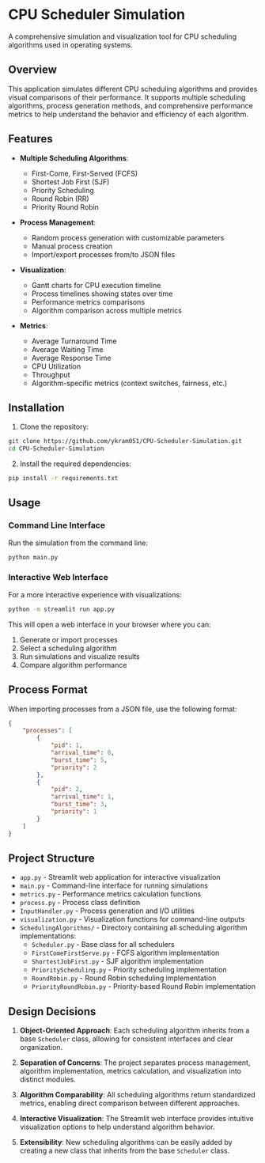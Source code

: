 # CPU Scheduler Simulation

A comprehensive simulation and visualization tool for CPU scheduling algorithms used in operating systems.

## Overview

This application simulates different CPU scheduling algorithms and provides visual comparisons of their performance. It supports multiple scheduling algorithms, process generation methods, and comprehensive performance metrics to help understand the behavior and efficiency of each algorithm.

## Features

- **Multiple Scheduling Algorithms**:
  - First-Come, First-Served (FCFS)
  - Shortest Job First (SJF)
  - Priority Scheduling
  - Round Robin (RR)
  - Priority Round Robin

- **Process Management**:
  - Random process generation with customizable parameters
  - Manual process creation
  - Import/export processes from/to JSON files

- **Visualization**:
  - Gantt charts for CPU execution timeline
  - Process timelines showing states over time
  - Performance metrics comparisons
  - Algorithm comparison across multiple metrics

- **Metrics**:
  - Average Turnaround Time
  - Average Waiting Time  
  - Average Response Time
  - CPU Utilization
  - Throughput
  - Algorithm-specific metrics (context switches, fairness, etc.)

## Installation

1. Clone the repository:
```bash
git clone https://github.com/ykram051/CPU-Scheduler-Simulation.git
cd CPU-Scheduler-Simulation
```

2. Install the required dependencies:
```bash
pip install -r requirements.txt
```

## Usage

### Command Line Interface

Run the simulation from the command line:
```bash
python main.py
```

### Interactive Web Interface

For a more interactive experience with visualizations:
```bash
python -m streamlit run app.py
```

This will open a web interface in your browser where you can:
1. Generate or import processes
2. Select a scheduling algorithm
3. Run simulations and visualize results
4. Compare algorithm performance

## Process Format

When importing processes from a JSON file, use the following format:
```json
{
    "processes": [
        {
            "pid": 1,
            "arrival_time": 0,
            "burst_time": 5,
            "priority": 2
        },
        {
            "pid": 2,
            "arrival_time": 1,
            "burst_time": 3,
            "priority": 1
        }
    ]
}
```

## Project Structure

- `app.py` - Streamlit web application for interactive visualization
- `main.py` - Command-line interface for running simulations
- `metrics.py` - Performance metrics calculation functions
- `process.py` - Process class definition
- `InputHandler.py` - Process generation and I/O utilities
- `visualization.py` - Visualization functions for command-line outputs
- `SchedulingAlgorithms/` - Directory containing all scheduling algorithm implementations:
  - `Scheduler.py` - Base class for all schedulers
  - `FirstComeFirstServe.py` - FCFS algorithm implementation
  - `ShortestJobFirst.py` - SJF algorithm implementation
  - `PriorityScheduling.py` - Priority scheduling implementation
  - `RoundRobin.py` - Round Robin scheduling implementation
  - `PriorityRoundRobin.py` - Priority-based Round Robin implementation

## Design Decisions

1. **Object-Oriented Approach**: Each scheduling algorithm inherits from a base `Scheduler` class, allowing for consistent interfaces and clear organization.

2. **Separation of Concerns**: The project separates process management, algorithm implementation, metrics calculation, and visualization into distinct modules.

3. **Algorithm Comparability**: All scheduling algorithms return standardized metrics, enabling direct comparison between different approaches.

4. **Interactive Visualization**: The Streamlit web interface provides intuitive visualization options to help understand algorithm behavior.

5. **Extensibility**: New scheduling algorithms can be easily added by creating a new class that inherits from the base `Scheduler` class.

